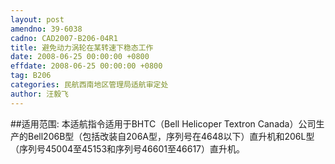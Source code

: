 ```yaml
---
layout: post
amendno: 39-6038
cadno: CAD2007-B206-04R1
title: 避免动力涡轮在某转速下稳态工作
date: 2008-06-25 00:00:00 +0800
effdate: 2008-06-25 00:00:00 +0800
tag: B206
categories: 民航西南地区管理局适航审定处
author: 汪毅飞
---
```


##适用范围:
本适航指令适用于BHTC（Bell Helicoper Textron Canada）公司生产的Bell206B型（包括改装自206A型，序列号在4648以下）直升机和206L型（序列号45004至45153和序列号46601至46617）直升机。

